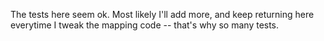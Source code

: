 The tests here seem ok.  Most likely I'll add more, and keep returning here
everytime I tweak the mapping code -- that's why so many tests.

